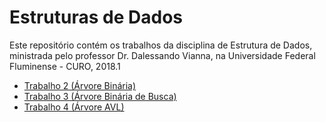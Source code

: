 Estruturas de Dados
===================

Este repositório contém os trabalhos da disciplina de Estrutura de Dados, ministrada pelo professor Dr. Dalessando Vianna, na Universidade Federal Fluminense - CURO, 2018.1

* [Trabalho 2 (Árvore Binária)](EDTrabalho2)
* [Trabalho 3 (Árvore Binária de Busca)](EDTrabalho3)
* [Trabalho 4 (Árvore AVL)](EDTrabalho4)
